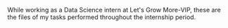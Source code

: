 While working as a Data Science intern at Let's Grow More-VIP, these are the files of my tasks performed throughout the internship period.
